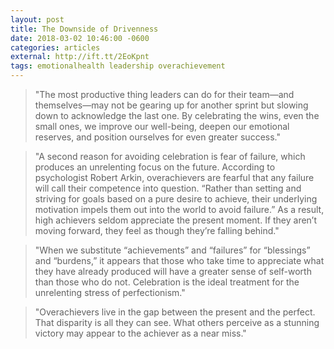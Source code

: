 ```yaml
---
layout: post
title: The Downside of Drivenness
date: 2018-03-02 10:46:00 -0600
categories: articles
external: http://ift.tt/2EoKpnt
tags: emotionalhealth leadership overachievement
---
```


> "The most productive thing leaders can do for their team—and themselves—may not be gearing up for another sprint but slowing down to acknowledge the last one. By celebrating the wins, even the small ones, we improve our well-being, deepen our emotional reserves, and position ourselves for even greater success."

 >"A second reason for avoiding celebration is fear of failure, which produces an unrelenting focus on the future. According to psychologist Robert Arkin, overachievers are fearful that any failure will call their competence into question. “Rather than setting and striving for goals based on a pure desire to achieve, their underlying motivation impels them out into the world to avoid failure.” As a result, high achievers seldom appreciate the present moment. If they aren’t moving forward, they feel as though they’re falling behind."

 >"When we substitute “achievements” and “failures” for “blessings” and “burdens,” it appears that those who take time to appreciate what they have already produced will have a greater sense of self-worth than those who do not. Celebration is the ideal treatment for the unrelenting stress of perfectionism."

 >"Overachievers live in the gap between the present and the perfect. That disparity is all they can see. What others perceive as a stunning victory may appear to the achiever as a near miss." 
